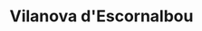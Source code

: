 ---
title: Vilanova d'Escornalbou
url: /vilanova-descornalbou/
latitude: 41.114
longitude: 0.937
---